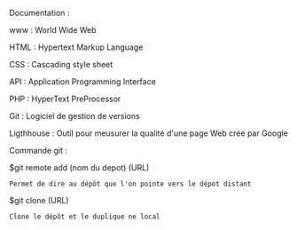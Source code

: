 Documentation :


www : World Wide Web

HTML : Hypertext Markup Language

CSS : Cascading style sheet

API : Application Programming Interface

PHP : HyperText PreProcessor

Git : Logiciel de gestion de versions

Ligthhouse : Outil pour meusurer la qualité d'une page Web crée par Google


Commande git : 

$git remote add (nom du depot) (URL)

    Permet de dire au dépôt que l'on pointe vers le dépot distant

$git clone (URL)

    Clone le dépôt et le duplique ne local